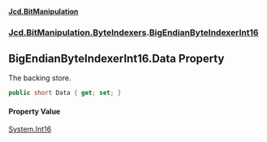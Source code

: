 #### [Jcd.BitManipulation](index.md 'index')

### [Jcd.BitManipulation.ByteIndexers](Jcd.BitManipulation.ByteIndexers.md 'Jcd.BitManipulation.ByteIndexers').[BigEndianByteIndexerInt16](Jcd.BitManipulation.ByteIndexers.BigEndianByteIndexerInt16.md 'Jcd.BitManipulation.ByteIndexers.BigEndianByteIndexerInt16')

## BigEndianByteIndexerInt16.Data Property

The backing store.

```csharp
public short Data { get; set; }
```

#### Property Value

[System.Int16](https://docs.microsoft.com/en-us/dotnet/api/System.Int16 'System.Int16')